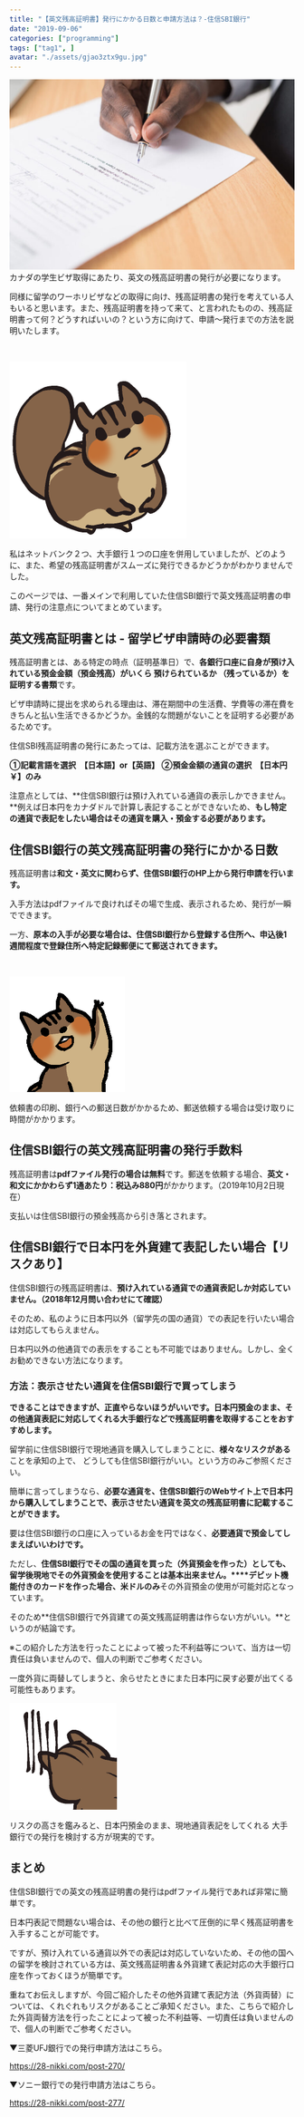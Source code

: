```yaml
---
title: "【英文残高証明書】発行にかかる日数と申請方法は？-住信SBI銀行"
date: "2019-09-06"
categories: ["programming"]
tags: ["tag1", ]
avatar: "./assets/gjao3ztx9gu.jpg"
---
```


![](assets/gjao3ztx9gu.jpg)カナダの学生ビザ取得にあたり、英文の残高証明書の発行が必要になります。

同様に留学のワーホリビザなどの取得に向け、残高証明書の発行を考えている人もいると思います。また、残高証明書を持って来て、と言われたものの、残高証明書って何？どうすればいいの？という方に向けて、申請〜発行までの方法を説明いたします。

 

![](assets/06.png)

私はネットバンク２つ、大手銀行１つの口座を併用していましたが、どのように、また、希望の残高証明書がスムーズに発行できるかどうかがわかりませんでした。

このページでは、一番メインで利用していた住信SBI銀行で英文残高証明書の申請、発行の注意点についてまとめています。

## 英文残高証明書とは - 留学ビザ申請時の必要書類

残高証明書とは、ある特定の時点（証明基準日）で、**各銀行口座に自身が預け入れている預金金額（預金残高）がいくら 預けられているか （残っているか）を証明する書類**です。

ビザ申請時に提出を求められる理由は、滞在期間中の生活費、学費等の滞在費をきちんと払い生活できるかどうか。金銭的な問題がないことを証明する必要があるためです。

住信SBI残高証明書の発行にあたっては、記載方法を選ぶことができます。

**①記載言語を選択　【日本語】or【英語】** **②預金金額の通貨の選択　【日本円￥】のみ**

注意点としては、**住信SBI銀行は預け入れている通貨の表示しかできません。**例えば日本円をカナダドルで計算し表記することができないため、**もし特定の通貨で表記をしたい場合はその通貨を購入・預金する必要があります。**

## 住信SBI銀行の英文残高証明書の発行にかかる日数

残高証明書は**和文・英文に関わらず、住信SBI銀行のHP上から発行申請を行います。**

入手方法はpdfファイルで良ければその場で生成、表示されるため、発行が一瞬でできます。

一方、**原本の入手が必要な場合は、住信SBI銀行から登録する住所へ、申込後1週間程度で登録住所へ特定記録郵便にて郵送されてきます。**

 

![](assets/02.png)

依頼書の印刷、銀行への郵送日数がかかるため、郵送依頼する場合は受け取りに時間がかかります。

## 住信SBI銀行の英文残高証明書の発行手数料

残高証明書は**pdfファイル発行の場合は無料**です。郵送を依頼する場合、**英文・和文にかかわらず1通あたり：税込み880円**がかかります。（2019年10月2日現在）

支払いは住信SBI銀行の預金残高から引き落とされます。

## 住信SBI銀行で日本円を外貨建て表記したい場合【リスクあり】

住信SBI銀行の残高証明書は、**預け入れている通貨での通貨表記しか対応していません。（2018年12月問い合わせにて確認）**

そのため、私のように日本円以外（留学先の国の通貨）での表記を行いたい場合は対応してもらえません。

日本円以外の他通貨での表示をすることも不可能ではありません。しかし、全くお勧めできない方法になります。

### 方法：表示させたい通貨を住信SBI銀行で買ってしまう

**できることはできますが、正直やらないほうがいいです。日本円預金のまま、その他通貨表記に対応してくれる大手銀行などで残高証明書を取得することをおすすめします。**

留学前に住信SBI銀行で現地通貨を購入してしまうことに、**様々なリスクがある**ことを承知の上で、 どうしても住信SBI銀行がいい。という方のみご参照ください。

簡単に言ってしまうなら、**必要な通貨を、住信SBI銀行のWebサイト上で日本円から購入してしまうことで、表示させたい通貨を英文の残高証明書に記載することができます。**

要は住信SBI銀行の口座に入っているお金を円ではなく、**必要通貨で預金してしまえばいいわけです。**

ただし、**住信SBI銀行でその国の通貨を買った（外貨預金を作った）としても、留学後現地でその外貨預金を使用することは基本出来ません。****デビット機能付きのカードを作った場合、米ドルのみ**その外貨預金の使用が可能対応となっています。

そのため**住信SBI銀行で外貨建ての英文残高証明書は作らない方がいい。**というのが結論です。

※この紹介した方法を行ったことによって被った不利益等について、当方は一切責任は負いませんので、個人の判断でご参考ください。

一度外貨に両替してしまうと、余らせたときにまた日本円に戻す必要が出てくる可能性もあります。

![](assets/22.png)

リスクの高さを鑑みると、日本円預金のまま、現地通貨表記をしてくれる 大手銀行での発行を検討する方が現実的です。

## まとめ

住信SBI銀行での英文の残高証明書の発行はpdfファイル発行であれば非常に簡単です。

日本円表記で問題ない場合は、その他の銀行と比べて圧倒的に早く残高証明書を入手することが可能です。

ですが、預け入れている通貨以外での表記は対応していないため、その他の国への留学を検討されている方は、英文残高証明書＆外貨建て表記対応の大手銀行口座を作っておくほうが簡単です。

重ねてお伝えしますが、今回ご紹介したその他外貨建て表記方法（外貨両替）については、くれぐれもリスクがあることご承知ください。また、こちらで紹介した外貨両替方法を行ったことによって被った不利益等、一切責任は負いませんので、個人の判断でご参考ください。

▼三菱UFJ銀行での発行申請方法はこちら。

https://28-nikki.com/post-270/

▼ソニー銀行での発行申請方法はこちら。

https://28-nikki.com/post-277/
